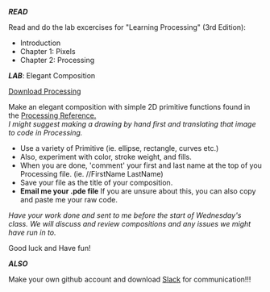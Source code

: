 

**_READ_** 

Read and do the lab excercises for "Learning Processing" (3rd Edition):
* Introduction
* Chapter 1: Pixels
* Chapter 2: Processing

**_LAB_**: Elegant Composition

[Download Processing](https://processing.org/download/)

Make an elegant composition with simple 2D primitive functions found in the [Processing Reference.](https://processing.org/reference/)  
_I might suggest making a drawing by hand first and translating that image to code in Processing._


* Use a variety of Primitive (ie. ellipse, rectangle, curves etc.)
* Also, experiment with color, stroke weight, and fills.
* When you are done, 'comment' your first and last name at the top of you Processing file. (ie. //FirstName LastName)
* Save your file as the title of your composition.
* **Email me your .pde file** If you are unsure about this, you can also copy and paste me your raw code.

_Have your work done and sent to me before the start of Wednesday's class.  We will discuss and review compositions and any issues we might have run in to._

Good luck and Have fun!

**_ALSO_**

Make your own github account and download [Slack](https://slack.com/) for communication!!!

